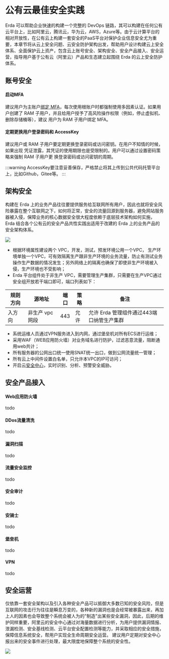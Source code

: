 # 公有云最佳安全实践

Erda 可以帮助企业快速的构建一个完整的 DevOps 链路，其可以构建在任何公有云平台上，比如阿里云，腾讯云，华为云，AWS，Azure等。由于云计算平台的相对开放性，在公有云上构建一套安全的PaaS平台对保护企业信息安全尤为重要，本章节将从云上安全问题、云安全防护架构出发，帮助用户设计构建云上安全体系、全面保护云上资产，包含云上账号安全、架构安全、安全产品接入、安全运营，指导用户基于公有云（阿里云）产品和生态建立起围绕 Erda 的云上安全防护体系。

## 账号安全

#### 启动MFA
建议用户为主账户[绑定 MFA](https://help.aliyun.com/document_detail/61006.html?spm=5176.10695662.1996646101.searchclickresult.3534563d7IhnBm)，每次使用根账户时都强制使用多因素认证。如果用户创建了
  RAM 子用户，并且给用户授予了高风险操作权限（例如，停止虚拟机、删除存储桶等），建议
  用户为 RAM 子用户绑定 MFA。
#### 定期更换用户登录密码和 AccessKey
建议用户或 RAM 子用户要定期更换登录密码或访问密钥。在用户不知情的时候，如果出现
凭证泄露，其凭证的使用期限也是受限制的。用户可以通过设置密码策略来强制 RAM 子用户更
换登录密码或访问密钥的周期。

:::warning
AccessKey要注意妥善保存，严格禁止将其上传到公共代码托管平台上，比如Github，Gitee等。
:::

## 架构安全

构建在 Erda 上的业务产品往往要提供服务给互联网所有用户，因此也就将安全风险暴露在整个互联网之下，如何将正常，安全的流量回源到服务器，避免网站服务器被入侵，保障业务的核心数据安全很大程度依赖于底层技术架构如何实施，Erda 结合各个公有云的安全产品共性实践出适用于改建的 Erda 上的业务产品的安全架构体系。

![](https://terminus-paas.oss-cn-hangzhou.aliyuncs.com/paas-doc/2020/06/18/5a980fec-efae-4c22-a4d9-215f4e07d471.png)

* 根据环境属性建设两个 VPC，开发，测试，预发环境公用一个VPC， 生产环境单独一个VPC，可有效隔离生产跟非生产环境的业务流量，防止有测试业务操作生产数据的情况发生；另外网络上的隔离也确保了即使非生产环境被入侵，生产环境也不受影响；
* Erda 平台组件处于非生产 VPC，需要管理生产集群，只需要在生产VPC通过安全组开放若干端口即可，端口列表如下：

|  规则方向   | 源地址  | 端口 | 策略| 备注 |
|  ----  | ----  | --- | --- | --- |
|  入方向 | 非生产 vpc 网段 | 443 | 允许 | 允许 Erda 管理组件通过443端口纳管生产集群 |

* 系统运维人员通过VPN服务进入到内网，通过堡垒机对所有ECS进行运维；
* 采用WAF（WEB应用防火墙）对业务域名进行防护，过滤恶意流量，阻断通用web共计；
* 所有服务器的公网出口统一使用SNAT统一出口，做到公网流量统一管理；
* 所有云上中间件设置白名单，只允许本VPC的IP可访问；
* 开启云[安全中心](https://help.aliyun.com/knowledge_detail/42302.html)，实时识别、分析、预警安全威胁。


## 安全产品接入

#### Web应用防火墙
todo

#### DDos流量清洗
todo

#### 漏洞扫描
todo

#### 流量安全监控
todo

#### 安全审计
todo

#### 安骑士
todo

#### 堡垒机
todo

#### VPN
todo

## 安全运营

仅依靠一套安全架构以及引入各种安全产品可以抵御大多数已知的安全风险，但是互联网的攻击行为往往是瞬息万变的，各种新的漏洞也是会经常被暴露出来，再加上人的因素也会导致整个系统会被人为的"制造"出某些安全漏洞，因此，后期的维护同样重要，阿里云的安全中心通过对海量数据进行分析，为用户提供漏洞情报、泄漏检测、安全基线检测、云平台安全配置检测等能力，并采取相应的安全措施，保障信息系统安全，帮用户实现全生命周期安全运营。
建议用户定期对安全中心报出来的安全事件进行处理，最大限度地保障整个系统的安全性。

![](https://terminus-paas.oss-cn-hangzhou.aliyuncs.com/paas-doc/2020/06/18/bde36d4a-9e21-4be7-87c8-f646b4184d95.png)
